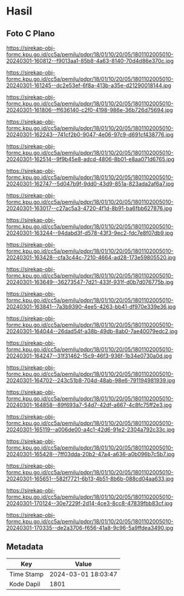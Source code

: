 # Hasil

## Foto C Plano

https://sirekap-obj-formc.kpu.go.id/cc5a/pemilu/pdpr/18/01/10/20/05/1801102005010-20240301-160812--f9013aa1-85b8-4a63-8140-70d4d86e370c.jpg

https://sirekap-obj-formc.kpu.go.id/cc5a/pemilu/pdpr/18/01/10/20/05/1801102005010-20240301-161245--dc2e53ef-6f8a-413b-a35e-d21290018144.jpg

https://sirekap-obj-formc.kpu.go.id/cc5a/pemilu/pdpr/18/01/10/20/05/1801102005010-20240301-161806--ff636140-c2f0-4198-986e-36b726d75694.jpg

https://sirekap-obj-formc.kpu.go.id/cc5a/pemilu/pdpr/18/01/10/20/05/1801102005010-20240301-162243--741cf2b0-9047-4e06-97c9-d691cf438776.jpg

https://sirekap-obj-formc.kpu.go.id/cc5a/pemilu/pdpr/18/01/10/20/05/1801102005010-20240301-162514--9f9b45e8-adcd-4806-8b01-e8aa071d6765.jpg

https://sirekap-obj-formc.kpu.go.id/cc5a/pemilu/pdpr/18/01/10/20/05/1801102005010-20240301-162747--5d047b9f-9dd0-43d9-851a-823ada2af6a7.jpg

https://sirekap-obj-formc.kpu.go.id/cc5a/pemilu/pdpr/18/01/10/20/05/1801102005010-20240301-163017--c27ac5a3-4720-4f1d-8b91-ba6fbb627876.jpg

https://sirekap-obj-formc.kpu.go.id/cc5a/pemilu/pdpr/18/01/10/20/05/1801102005010-20240301-163244--94dabd3f-d578-43f3-9ec2-fdc7e8f07db9.jpg

https://sirekap-obj-formc.kpu.go.id/cc5a/pemilu/pdpr/18/01/10/20/05/1801102005010-20240301-163428--cfa3c44c-7210-4664-ad28-173e59805520.jpg

https://sirekap-obj-formc.kpu.go.id/cc5a/pemilu/pdpr/18/01/10/20/05/1801102005010-20240301-163649--36273547-7d21-433f-931f-d0b7d076775b.jpg

https://sirekap-obj-formc.kpu.go.id/cc5a/pemilu/pdpr/18/01/10/20/05/1801102005010-20240301-163841--7a3b9390-4ee5-4263-bb41-df970e339e36.jpg

https://sirekap-obj-formc.kpu.go.id/cc5a/pemilu/pdpr/18/01/10/20/05/1801102005010-20240301-164044--26dad54f-a38b-49db-8ab0-7ae40079edc2.jpg

https://sirekap-obj-formc.kpu.go.id/cc5a/pemilu/pdpr/18/01/10/20/05/1801102005010-20240301-164247--31f31462-15c9-46f3-936f-1b34e0730a0d.jpg

https://sirekap-obj-formc.kpu.go.id/cc5a/pemilu/pdpr/18/01/10/20/05/1801102005010-20240301-164702--243c51b8-704d-48ab-98e6-791194981939.jpg

https://sirekap-obj-formc.kpu.go.id/cc5a/pemilu/pdpr/18/01/10/20/05/1801102005010-20240301-164858--89f693a7-54d7-42df-a667-4c8fc75ff2e3.jpg

https://sirekap-obj-formc.kpu.go.id/cc5a/pemilu/pdpr/18/01/10/20/05/1801102005010-20240301-165119--a006de00-a4c1-42d6-91e2-2304a792c33c.jpg

https://sirekap-obj-formc.kpu.go.id/cc5a/pemilu/pdpr/18/01/10/20/05/1801102005010-20240301-165428--7ff03dda-20b2-47a4-a636-a0b096b7c5b7.jpg

https://sirekap-obj-formc.kpu.go.id/cc5a/pemilu/pdpr/18/01/10/20/05/1801102005010-20240301-165651--582f7721-6b13-4b51-8b6b-088cd04aa633.jpg

https://sirekap-obj-formc.kpu.go.id/cc5a/pemilu/pdpr/18/01/10/20/05/1801102005010-20240301-170124--30e7229f-2d14-4ce3-8cc8-47839fbb83cf.jpg

https://sirekap-obj-formc.kpu.go.id/cc5a/pemilu/pdpr/18/01/10/20/05/1801102005010-20240301-170335--de2a3706-f656-41a8-9c96-5a9ffdea3490.jpg


## Metadata

| Key        | Value               |
| ---------- | ------------------- |
| Time Stamp | 2024-03-01 18:03:47 |
| Kode Dapil | 1801                |



